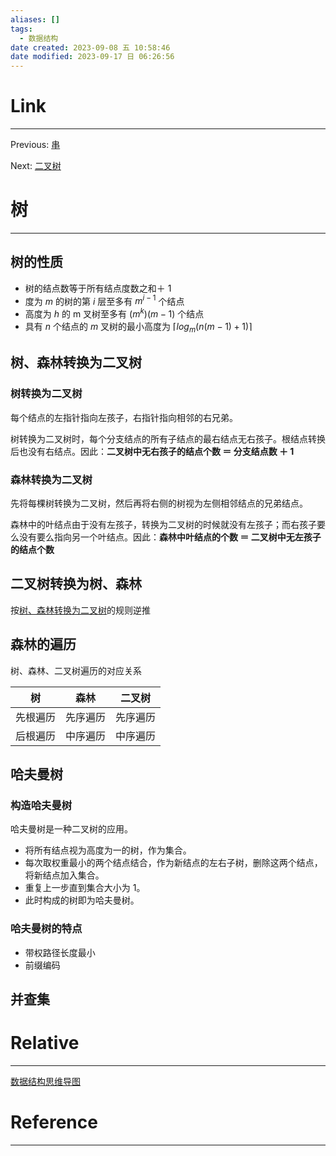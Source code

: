 ```yaml
---
aliases: []
tags:
  - 数据结构
date created: 2023-09-08 五 10:58:46
date modified: 2023-09-17 日 06:26:56
---
```


# Link

---

Previous: [串](串.md)

Next: [二叉树](二叉树.md)

# 树

---

## 树的性质

- 树的结点数等于所有结点度数之和＋ 1
- 度为 $m$ 的树的第 $i$ 层至多有 $m^{i-1}$ 个结点
- 高度为 $h$ 的 m 叉树至多有 $(m^{k})(m-1)$ 个结点
- 具有 $n$ 个结点的 $m$ 叉树的最小高度为 $\lceil log_m(n(m-1)+1)\rceil$

## 树、森林转换为二叉树

### 树转换为二叉树

每个结点的左指针指向左孩子，右指针指向相邻的右兄弟。

树转换为二叉树时，每个分支结点的所有子结点的最右结点无右孩子。根结点转换后也没有右结点。因此：**二叉树中无右孩子的结点个数 ＝ 分支结点数 ＋ 1**

### 森林转换为二叉树

先将每棵树转换为二叉树，然后再将右侧的树视为左侧相邻结点的兄弟结点。

森林中的叶结点由于没有左孩子，转换为二叉树的时候就没有左孩子；而右孩子要么没有要么指向另一个叶结点。因此：**森林中叶结点的个数 ＝ 二叉树中无左孩子的结点个数**

## 二叉树转换为树、森林

按[树、森林转换为二叉树](#树、森林转换为二叉树)的规则逆推

## 森林的遍历

树、森林、二叉树遍历的对应关系

| 树       | 森林     | 二叉树   |
| -------- | -------- | -------- |
| 先根遍历 | 先序遍历 | 先序遍历 |
| 后根遍历 | 中序遍历 | 中序遍历 |

## 哈夫曼树

### 构造哈夫曼树

哈夫曼树是一种二叉树的应用。

- 将所有结点视为高度为一的树，作为集合。
- 每次取权重最小的两个结点结合，作为新结点的左右子树，删除这两个结点，将新结点加入集合。
- 重复上一步直到集合大小为 1。
- 此时构成的树即为哈夫曼树。

### 哈夫曼树的特点

- 带权路径长度最小
- 前缀编码

## 并查集

# Relative

---

[数据结构思维导图](数据结构思维导图.md)

# Reference

---
